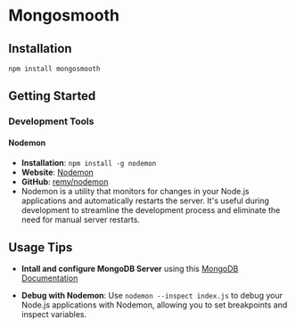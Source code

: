 Mongosmooth
======

Installation
--------
```node 
npm install mongosmooth
```

Getting Started
---------------

### Development Tools
#### Nodemon

-   **Installation**: `npm install -g nodemon`
-   **Website**: [Nodemon](https://nodemon.io/)
-   **GitHub**: [remy/nodemon](https://github.com/remy/nodemon#nodemon)
-   Nodemon is a utility that monitors for changes in your Node.js applications and automatically restarts the server. It's useful during development to streamline the development process and eliminate the need for manual server restarts.

Usage Tips
----------
- **Intall and configure MongoDB Server** using this [MongoDB Documentation](https://github.com/s-prakash/mongo-repo/blob/master/mongodb.md)

-   **Debug with Nodemon**: Use `nodemon --inspect index.js` to debug your Node.js applications with Nodemon, allowing you to set breakpoints and inspect variables.